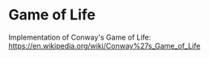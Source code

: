 # Game of Life
Implementation of Conway's Game of Life: https://en.wikipedia.org/wiki/Conway%27s_Game_of_Life
